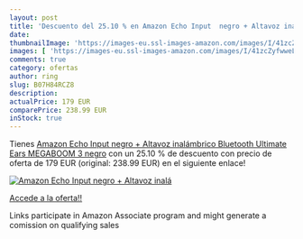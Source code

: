 ```yaml
---
layout: post
title: 'Descuento del 25.10 % en Amazon Echo Input  negro + Altavoz inalá'
date: 
thumbnailImage: 'https://images-eu.ssl-images-amazon.com/images/I/41zcZyfwweL._SL200_.jpg'
images: [ 'https://images-eu.ssl-images-amazon.com/images/I/41zcZyfwweL._SL200_.jpg' ]
comments: true
category: ofertas
author: ring
slug: B07H84RCZ8
description:
actualPrice: 179 EUR
comparePrice: 238.99 EUR
inStock: true
---
```


Tienes [Amazon Echo Input  negro + Altavoz inalámbrico Bluetooth Ultimate Ears MEGABOOM 3  negro](https://www.amazon.es/dp/B07H84RCZ8/?tag=tolees-21) con un 25.10 % de descuento con precio de oferta de 179 EUR (original: 238.99 EUR) en el siguiente enlace!

[![Amazon Echo Input  negro + Altavoz inalá](https://images-eu.ssl-images-amazon.com/images/I/41zcZyfwweL._SL200_.jpg)](https://www.amazon.es/dp/B07H84RCZ8/?tag=tolees-21)

[Accede a la oferta!!](https://www.amazon.es/dp/B07H84RCZ8/?tag=tolees-21)

Links participate in Amazon Associate program and might generate a comission on qualifying sales


